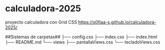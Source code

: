 # calculadora-2025

proyecto calculadora con Grid CSS
https://s0fiaa-s.github.io/calculadora-2025/

##Sistemas de carpetas##
├── config.css
├── index.css
├── index.html
├── README.md
└── views
    ├── pantallaViews.css
    └── tecladoViews.css
